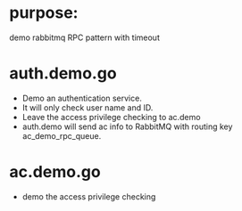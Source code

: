 # purpose:
demo rabbitmq RPC pattern with timeout

# auth.demo.go
- Demo an authentication service.
- It will only check user name and ID.
- Leave the access privilege checking to ac.demo
- auth.demo will send ac info to RabbitMQ with routing key ac_demo_rpc_queue.

# ac.demo.go
- demo the  access privilege checking